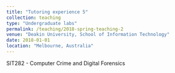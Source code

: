 ```yaml
---
title: "Tutoring experience 5"
collection: teaching
type: "Undergraduate labs"
permalink: /teaching/2018-spring-teaching-2
venue: "Deakin University, School of Information Technology"
date: 2018-01-01
location: "Melbourne, Australia"
---
```


SIT282 - Computer Crime and Digital Forensics